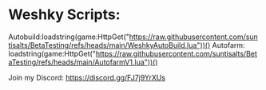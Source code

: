 # **Weshky  Scripts:** 


Autobuild:loadstring(game:HttpGet("https://raw.githubusercontent.com/suntisalts/BetaTesting/refs/heads/main/WeshkyAutoBuild.lua"))()
Autofarm: loadstring(game:HttpGet("https://raw.githubusercontent.com/suntisalts/BetaTesting/refs/heads/main/AutofarmV1.lua"))()

Join my Discord: https://discord.gg/FJ7j9YrXUs
